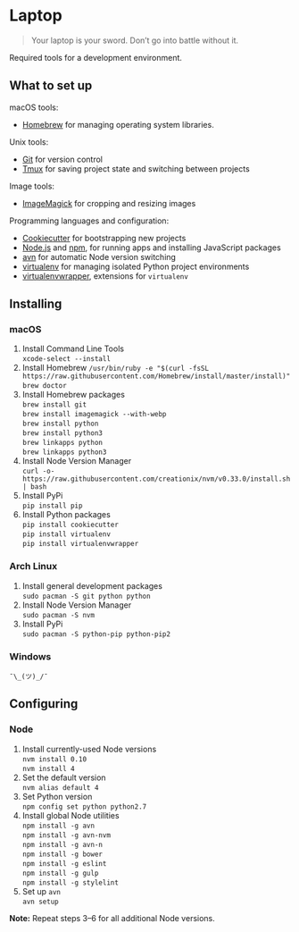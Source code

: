 # Laptop

> Your laptop is your sword. Don’t go into battle without it.

Required tools for a development environment.

## What to set up
macOS tools:

* [Homebrew] for managing operating system libraries.

Unix tools:

* [Git] for version control
* [Tmux] for saving project state and switching between projects

Image tools:

* [ImageMagick] for cropping and resizing images

Programming languages and configuration:

* [Cookiecutter] for bootstrapping new projects
* [Node.js] and [npm], for running apps and installing JavaScript packages
* [avn] for automatic Node version switching
* [virtualenv] for managing isolated Python project environments
* [virtualenvwrapper], extensions for `virtualenv`

## Installing
### macOS
1. Install Command Line Tools  
`xcode-select --install`
2. Install Homebrew
`/usr/bin/ruby -e "$(curl -fsSL https://raw.githubusercontent.com/Homebrew/install/master/install)"`  
`brew doctor`
3. Install Homebrew packages  
`brew install git`  
`brew install imagemagick --with-webp`  
`brew install python`  
`brew install python3`  
`brew linkapps python`  
`brew linkapps python3`
4. Install Node Version Manager  
`curl -o- https://raw.githubusercontent.com/creationix/nvm/v0.33.0/install.sh | bash`  
5. Install PyPi  
`pip install pip`
6. Install Python packages  
`pip install cookiecutter`  
`pip install virtualenv`  
`pip install virtualenvwrapper`

### Arch Linux
1. Install general development packages  
`sudo pacman -S git python python`
2. Install Node Version Manager  
`sudo pacman -S nvm`
3. Install PyPi  
`sudo pacman -S python-pip python-pip2`

### Windows
`¯\_(ツ)_/¯`


## Configuring
### Node
1. Install currently-used Node versions  
`nvm install 0.10`  
`nvm install 4`
2. Set the default version  
`nvm alias default 4`
3. Set Python version  
`npm config set python python2.7`
4. Install global Node utilities  
`npm install -g avn`  
`npm install -g avn-nvm`  
`npm install -g avn-n`  
`npm install -g bower`  
`npm install -g eslint`  
`npm install -g gulp`  
`npm install -g stylelint`
5. Set up `avn`  
`avn setup`

**Note:** Repeat steps 3–6 for all additional Node versions.

[Homebrew]: http://brew.sh/

[Git]: https://git-scm.com/
[Tmux]: http://tmux.github.io/

[ImageMagick]: http://www.imagemagick.org/

[avn]: https://github.com/wbyoung/avn
[Cookiecutter]: https://github.com/audreyr/cookiecutter
[Node.js]: http://nodejs.org/
[npm]: https://www.npmjs.org/
[virtualenv]: https://virtualenv.pypa.io/en/stable/
[virtualenvwrapper]: https://bitbucket.org/virtualenvwrapper/virtualenvwrapper
